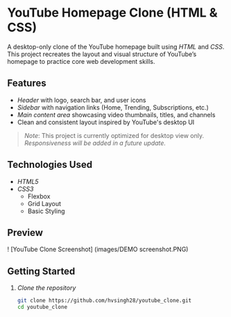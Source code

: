 # YouTube Homepage Clone (HTML & CSS)

A desktop-only clone of the YouTube homepage built using *HTML* and *CSS*. This project recreates the layout and visual structure of YouTube’s homepage to practice core web development skills.

## Features

- *Header* with logo, search bar, and user icons
- *Sidebar* with navigation links (Home, Trending, Subscriptions, etc.)
- *Main content area* showcasing video thumbnails, titles, and channels
- Clean and consistent layout inspired by YouTube's desktop UI

> *Note*: This project is currently optimized for desktop view only.  
> *Responsiveness will be added in a future update.*

## Technologies Used

- *HTML5*
- *CSS3*
  - Flexbox
  - Grid Layout
  - Basic Styling

## Preview
! [YouTube Clone Screenshot] (images/DEMO screenshot.PNG)

## Getting Started

1. *Clone the repository*
   ```bash
   git clone https://github.com/hvsingh28/youtube_clone.git
   cd youtube_clone
